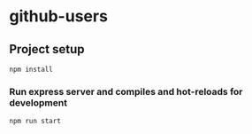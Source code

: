 # github-users

## Project setup
```
npm install
```
### Run express server and compiles and hot-reloads for development
```
npm run start
```
